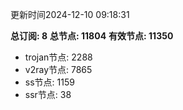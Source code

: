 更新时间2024-12-10 09:18:31

**总订阅: 8**
**总节点: 11804**
**有效节点: 11350**
- trojan节点: 2288
- v2ray节点: 7865
- ss节点: 1159
- ssr节点: 38
